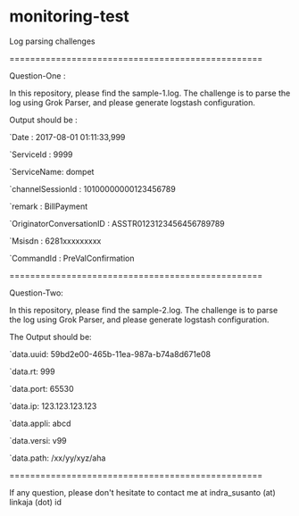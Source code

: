 # monitoring-test

Log parsing challenges

=================================================

Question-One :

In this repository, please find the sample-1.log.
The challenge is to parse the log using Grok Parser, and please generate logstash configuration.

Output should be :

 `Date : 2017-08-01 01:11:33,999

 `ServiceId : 9999

 `ServiceName: dompet

 `channelSessionId : 10100000000123456789

 `remark : BillPayment

 `OriginatorConversationID : ASSTR0123123456456789789

 `Msisdn : 6281xxxxxxxxx

 `CommandId : PreValConfirmation


=================================================

Question-Two:

In this repository, please find the sample-2.log.
The challenge is to parse the log using Grok Parser, and please generate logstash configuration.

The Output should be:

 `data.uuid: 59bd2e00-465b-11ea-987a-b74a8d671e08

 `data.rt: 999

 `data.port: 65530

 `data.ip: 123.123.123.123

 `data.appli: abcd

 `data.versi: v99

 `data.path: /xx/yy/xyz/aha
 

=================================================

If any question, please don't hesitate to contact me at indra_susanto (at) linkaja (dot) id

